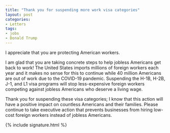 ```yaml
---
title: "Thank you for suspending more work visa categories"
layout: post
categories:
- Letters
tags:
- jobs
- Donald Trump
---
```


I appreciate that you are protecting American workers.

I am glad that you are taking concrete steps to help jobless Americans get back to work! The United States imports millions of foreign workers each year and it makes no sense for this to continue while 40 million Americans are out of work due to the COVID-19 pandemic. Suspending the H-1B, H-2B, J-1, and L1 visa programs will stop less-expensive foreign workers competing against jobless Americans who deserve a living wage.

Thank you for suspending these visa categories; I know that this action will have a positive impact on countless Americans and their families. Please continue to take executive action that prevents businesses from hiring low-cost foreign workers instead of jobless Americans.

{% include signature.html %}

